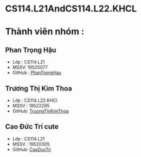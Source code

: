 # CS114.L21AndCS114.L22.KHCL
# Thành viên nhóm :
## Phan Trọng Hậu 
   * Lớp : CS114.L21 
   * MSSV: 19520077 
   * GitHub : [PhanTrongHau](https://github.com/hauphanlvc)
## Trương Thị Kim Thoa 
   * Lớp : CS114.L22.KHCl 
   * MSSV : 19522295 
   * GitHub: [TruongThiKimThoa](https://github.com/kimthoa16052001)
## Cao Đức Trí cute
   * Lớp : CS114.L21 
   * MSSV : 19520305 
   * GitHub: [CaoDucTri](https://github.com/caoductri1629/)
